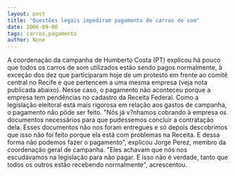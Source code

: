 ```yaml
---
layout: post
title: "Questões legais impediram pagamento de carros de som"
date: 2006-09-06
tags: carros,pagamento
author: None
---
```

A coordenação da campanha de Humberto Costa (PT) explicou há pouco que todos os carros de som utilizados estão sendo pagos normalmente, à exceção dos dez que participaram hoje de um protesto em frente ao comitê central no Recife e que pertencem a uma mesma empresa (veja nota publicada abaixo).
Nesse caso, o pagamento não aconteceu porque a empresa tem pendências no cadastro da Receita Federal. 
Como a legislação eleitoral está mais rigorosa em relação aos gastos de campanha, o pagamento não pôde ser feito.
\"Nós já v?nhamos cobrando à empresa os documentos necessários para que pudéssemos concluir a contratação dela. Esses documentos não nos foram entregues e só depois descobrimos que isso não foi feito porque ela está com problemas na Receita. E dessa forma não podemos fazer o pagamento\", explicou Jorge Perez, membro da coordenação geral de campanha.
\"Eles achavam que nós nos escudávamos na legislação para não pagar. E isso não é verdade, tanto que todos os outros estão recebendo normalmente\", acrescentou. 